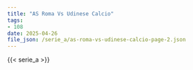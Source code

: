 ```yaml
---
title: "AS Roma Vs Udinese Calcio"
tags:
- 108
date: 2025-04-26
file_json: /serie_a/as-roma-vs-udinese-calcio-page-2.json
---
```


{{< serie_a >}}
